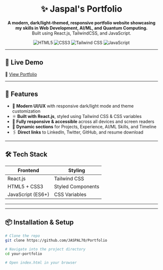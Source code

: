 <h1 align="center">✨ Jaspal's Portfolio</h1>

<p align="center">
  <b>A modern, dark/light-themed, responsive portfolio website showcasing my skills in Web Development, AI/ML, and Quantum Computing.</b><br/>
  Built using React.js, TailwindCSS, and JavaScript.
</p>

<p align="center">
  <img src="https://img.shields.io/badge/HTML5-E34F26?style=flat-square&logo=html5&logoColor=white" alt="HTML5" />
  <img src="https://img.shields.io/badge/CSS3-1572B6?style=flat-square&logo=css3&logoColor=white" alt="CSS3" />
  <img src="https://img.shields.io/badge/Tailwind_CSS-38B2AC?style=flat-square&logo=tailwind-css&logoColor=white" alt="Tailwind CSS" />
  <img src="https://img.shields.io/badge/JavaScript-F7DF1E?style=flat-square&logo=javascript&logoColor=black" alt="JavaScript" />
</p>


---
## 🚀 Live Demo

🔗 [View Portfolio](https://jaspal-beta.vercel.app/)

---


## 🚀 Features

- 🚀 **Modern UI/UX** with responsive dark/light mode and theme customization  
- ⚛️ **Built with React.js**, styled using Tailwind CSS & CSS variables  
- 📱 **Fully responsive & accessible** across all devices and screen readers  
- 📂 **Dynamic sections** for Projects, Experience, AI/ML Skills, and Timeline  
- 🖇️ **Direct links** to LinkedIn, Twitter, GitHub, and resume download  


---

## 🛠️ Tech Stack

| Frontend             | Styling              |
|----------------------|----------------------|
| React.js             | Tailwind CSS         |
| HTML5 + CSS3         | Styled Components    |
| JavaScript (ES6+)    | CSS Variables        |


---



---

## 📦 Installation & Setup

```bash
# Clone the repo
git clone https://github.com/JASPAL70/Portfolio

# Navigate into the project directory
cd your-portfolio

# Open index.html in your browser
